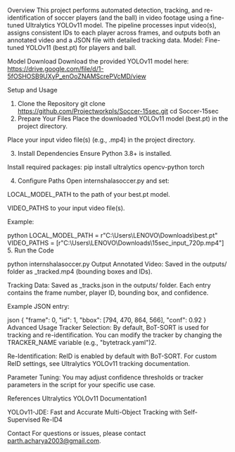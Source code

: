 Overview
This project performs automated detection, tracking, and re-identification of soccer players (and the ball) in video footage using a fine-tuned Ultralytics YOLOv11 model. The pipeline processes input video(s), assigns consistent IDs to each player across frames, and outputs both an annotated video and a JSON file with detailed tracking data.
Model: Fine-tuned YOLOv11 (best.pt) for players and ball.

Model Download
Download the provided YOLOv11 model here: https://drive.google.com/file/d/1-5fOSHOSB9UXyP_enOoZNAMScrePVcMD/view

Setup and Usage
1. Clone the Repository
git clone https://github.com/Projectworkpls/Soccer-15sec.git
cd Soccer-15sec
2. Prepare Your Files
Place the downloaded YOLOv11 model (best.pt) in the project directory.

Place your input video file(s) (e.g., .mp4) in the project directory.

3. Install Dependencies
Ensure Python 3.8+ is installed.

Install required packages:
pip install ultralytics opencv-python torch

4. Configure Paths
Open internshalasoccer.py and set:

LOCAL_MODEL_PATH to the path of your best.pt model.

VIDEO_PATHS to your input video file(s).

Example:

python
LOCAL_MODEL_PATH = r"C:\Users\LENOVO\Downloads\best.pt"
VIDEO_PATHS = [r"C:\Users\LENOVO\Downloads\15sec_input_720p.mp4"]
5. Run the Code

python internshalasoccer.py
Output
Annotated Video:
Saved in the outputs/ folder as <inputname>_tracked.mp4 (bounding boxes and IDs).

Tracking Data:
Saved as <inputname>_tracks.json in the outputs/ folder.
Each entry contains the frame number, player ID, bounding box, and confidence.

Example JSON entry:

json
{
  "frame": 0,
  "id": 1,
  "bbox": [794, 470, 864, 566],
  "conf": 0.92
}
Advanced Usage
Tracker Selection:
By default, BoT-SORT is used for tracking and re-identification.
You can modify the tracker by changing the TRACKER_NAME variable (e.g., "bytetrack.yaml")2.

Re-Identification:
ReID is enabled by default with BoT-SORT. For custom ReID settings, see Ultralytics YOLOv11 tracking documentation.

Parameter Tuning:
You may adjust confidence thresholds or tracker parameters in the script for your specific use case.

References
Ultralytics YOLOv11 Documentation1

YOLOv11-JDE: Fast and Accurate Multi-Object Tracking with Self-Supervised Re-ID4

Contact
For questions or issues, please contact parth.acharya2003@gmail.com.
